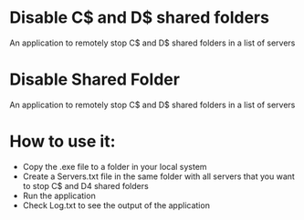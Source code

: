 # Disable C$ and D$ shared folders
An application to remotely stop C$ and D$ shared folders in a list of servers
# Disable Shared Folder

An application to remotely stop C$ and D$ shared folders in a list of servers

# How to use it:

- Copy the .exe file to a folder in your local system
- Create a Servers.txt file in the same folder with all servers that you want to stop C$ and D4 shared folders
- Run the application
- Check Log.txt to see the output of the application
